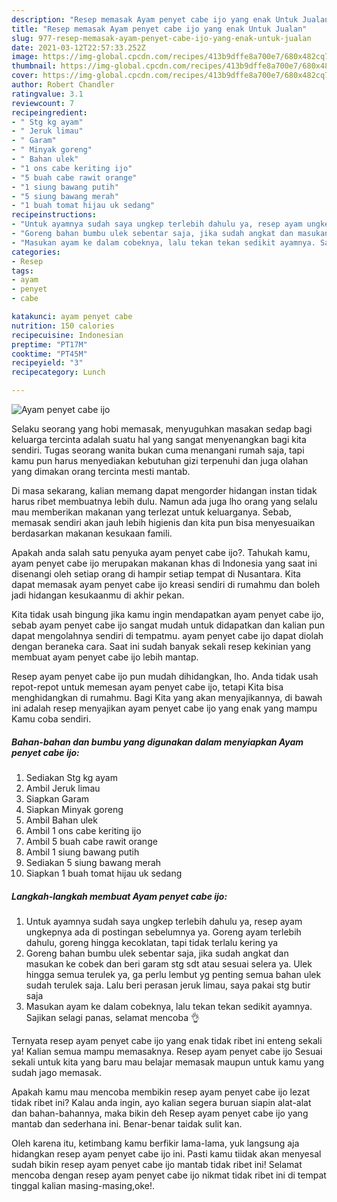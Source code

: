 ```yaml
---
description: "Resep memasak Ayam penyet cabe ijo yang enak Untuk Jualan"
title: "Resep memasak Ayam penyet cabe ijo yang enak Untuk Jualan"
slug: 977-resep-memasak-ayam-penyet-cabe-ijo-yang-enak-untuk-jualan
date: 2021-03-12T22:57:33.252Z
image: https://img-global.cpcdn.com/recipes/413b9dffe8a700e7/680x482cq70/ayam-penyet-cabe-ijo-foto-resep-utama.jpg
thumbnail: https://img-global.cpcdn.com/recipes/413b9dffe8a700e7/680x482cq70/ayam-penyet-cabe-ijo-foto-resep-utama.jpg
cover: https://img-global.cpcdn.com/recipes/413b9dffe8a700e7/680x482cq70/ayam-penyet-cabe-ijo-foto-resep-utama.jpg
author: Robert Chandler
ratingvalue: 3.1
reviewcount: 7
recipeingredient:
- " Stg kg ayam"
- " Jeruk limau"
- " Garam"
- " Minyak goreng"
- " Bahan ulek"
- "1 ons cabe keriting ijo"
- "5 buah cabe rawit orange"
- "1 siung bawang putih"
- "5 siung bawang merah"
- "1 buah tomat hijau uk sedang"
recipeinstructions:
- "Untuk ayamnya sudah saya ungkep terlebih dahulu ya, resep ayam ungkepnya ada di postingan sebelumnya ya. Goreng ayam terlebih dahulu, goreng hingga kecoklatan, tapi tidak terlalu kering ya"
- "Goreng bahan bumbu ulek sebentar saja, jika sudah angkat dan masukan ke cobek dan beri garam stg sdt atau sesuai selera ya. Ulek hingga semua terulek ya, ga perlu lembut yg penting semua bahan ulek sudah terulek saja. Lalu beri perasan jeruk limau, saya pakai stg butir saja"
- "Masukan ayam ke dalam cobeknya, lalu tekan tekan sedikit ayamnya. Sajikan selagi panas, selamat mencoba 👌"
categories:
- Resep
tags:
- ayam
- penyet
- cabe

katakunci: ayam penyet cabe 
nutrition: 150 calories
recipecuisine: Indonesian
preptime: "PT17M"
cooktime: "PT45M"
recipeyield: "3"
recipecategory: Lunch

---
```



![Ayam penyet cabe ijo](https://img-global.cpcdn.com/recipes/413b9dffe8a700e7/680x482cq70/ayam-penyet-cabe-ijo-foto-resep-utama.jpg)

Selaku seorang yang hobi memasak, menyuguhkan masakan sedap bagi keluarga tercinta adalah suatu hal yang sangat menyenangkan bagi kita sendiri. Tugas seorang  wanita bukan cuma menangani rumah saja, tapi kamu pun harus menyediakan kebutuhan gizi terpenuhi dan juga olahan yang dimakan orang tercinta mesti mantab.

Di masa  sekarang, kalian memang dapat mengorder hidangan instan tidak harus ribet membuatnya lebih dulu. Namun ada juga lho orang yang selalu mau memberikan makanan yang terlezat untuk keluarganya. Sebab, memasak sendiri akan jauh lebih higienis dan kita pun bisa menyesuaikan berdasarkan makanan kesukaan famili. 



Apakah anda salah satu penyuka ayam penyet cabe ijo?. Tahukah kamu, ayam penyet cabe ijo merupakan makanan khas di Indonesia yang saat ini disenangi oleh setiap orang di hampir setiap tempat di Nusantara. Kita dapat memasak ayam penyet cabe ijo kreasi sendiri di rumahmu dan boleh jadi hidangan kesukaanmu di akhir pekan.

Kita tidak usah bingung jika kamu ingin mendapatkan ayam penyet cabe ijo, sebab ayam penyet cabe ijo sangat mudah untuk didapatkan dan kalian pun dapat mengolahnya sendiri di tempatmu. ayam penyet cabe ijo dapat diolah dengan beraneka cara. Saat ini sudah banyak sekali resep kekinian yang membuat ayam penyet cabe ijo lebih mantap.

Resep ayam penyet cabe ijo pun mudah dihidangkan, lho. Anda tidak usah repot-repot untuk memesan ayam penyet cabe ijo, tetapi Kita bisa menghidangkan di rumahmu. Bagi Kita yang akan menyajikannya, di bawah ini adalah resep menyajikan ayam penyet cabe ijo yang enak yang mampu Kamu coba sendiri.

<!--inarticleads1-->

##### Bahan-bahan dan bumbu yang digunakan dalam menyiapkan Ayam penyet cabe ijo:

1. Sediakan  Stg kg ayam
1. Ambil  Jeruk limau
1. Siapkan  Garam
1. Siapkan  Minyak goreng
1. Ambil  Bahan ulek
1. Ambil 1 ons cabe keriting ijo
1. Ambil 5 buah cabe rawit orange
1. Ambil 1 siung bawang putih
1. Sediakan 5 siung bawang merah
1. Siapkan 1 buah tomat hijau uk sedang




<!--inarticleads2-->

##### Langkah-langkah membuat Ayam penyet cabe ijo:

1. Untuk ayamnya sudah saya ungkep terlebih dahulu ya, resep ayam ungkepnya ada di postingan sebelumnya ya. Goreng ayam terlebih dahulu, goreng hingga kecoklatan, tapi tidak terlalu kering ya
1. Goreng bahan bumbu ulek sebentar saja, jika sudah angkat dan masukan ke cobek dan beri garam stg sdt atau sesuai selera ya. Ulek hingga semua terulek ya, ga perlu lembut yg penting semua bahan ulek sudah terulek saja. Lalu beri perasan jeruk limau, saya pakai stg butir saja
1. Masukan ayam ke dalam cobeknya, lalu tekan tekan sedikit ayamnya. Sajikan selagi panas, selamat mencoba 👌




Ternyata resep ayam penyet cabe ijo yang enak tidak ribet ini enteng sekali ya! Kalian semua mampu memasaknya. Resep ayam penyet cabe ijo Sesuai sekali untuk kita yang baru mau belajar memasak maupun untuk kamu yang sudah jago memasak.

Apakah kamu mau mencoba membikin resep ayam penyet cabe ijo lezat tidak ribet ini? Kalau anda ingin, ayo kalian segera buruan siapin alat-alat dan bahan-bahannya, maka bikin deh Resep ayam penyet cabe ijo yang mantab dan sederhana ini. Benar-benar taidak sulit kan. 

Oleh karena itu, ketimbang kamu berfikir lama-lama, yuk langsung aja hidangkan resep ayam penyet cabe ijo ini. Pasti kamu tiidak akan menyesal sudah bikin resep ayam penyet cabe ijo mantab tidak ribet ini! Selamat mencoba dengan resep ayam penyet cabe ijo nikmat tidak ribet ini di tempat tinggal kalian masing-masing,oke!.


